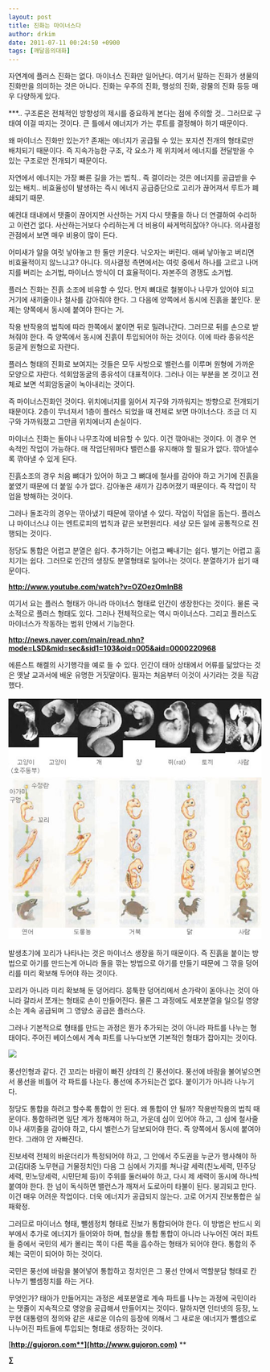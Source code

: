 ```yaml
---
layout: post
title: 진화는 마이너스다
author: drkim
date: 2011-07-11 00:24:50 +0900
tags: [깨달음의대화]
---
```

자연계에 플러스 진화는 없다. 마이너스 진화만 일어난다. 여기서 말하는 진화가 생물의 진화만을 의미하는 것은 아니다. 진화는 우주의 진화, 행성의 진화, 광물의 진화 등등 매우 다양하게 있다. 



\***.. 구조론은 전체적인 방향성의 제시를 중요하게 본다는 점에 주의할 것.. 그러므로 구태여 이걸 따지는 것이다. 큰 틀에서 에너지가 가는 루트를 결정해야 하기 때문이다.

  
왜 마이너스 진화만 있는가? 존재는 에너지가 공급될 수 있는 포지션 전개의 형태로만 배치되기 때문이다. 즉 지속가능한 구조, 각 요소가 제 위치에서 에너지를 전달받을 수 있는 구조로만 전개되기 때문이다. 

자연에서 에너지는 가장 빠른 길을 가는 법칙.. 즉 결이라는 것은 에너지를 공급받을 수 있는 배치.. 비효율성이 발생하는 즉시 에너지 공급중단으로 고리가 끊어져서 루트가 폐쇄되기 때문. 



예컨대 태내에서 탯줄이 끊어지면 사산하는 거지 다시 탯줄을 하나 더 연결하여 수리하고 이런건 없다. 사산하는거보다 수리하는게 더 비용이 싸게먹히잖아? 아니다. 의사결정 관점에서 보면 매우 비용이 많이 든다.

  


어미새가 알을 여럿 낳아놓고 한 둘만 키운다. 낙오자는 버린다. 애써 낳아놓고 버리면 비효율적이지 않느냐고? 아니다. 의사결정 측면에서는 여럿 중에서 하나를 고르고 나머지를 버리는 소거법, 마이너스 방식이 더 효율적이다. 자본주의 경쟁도 소거법.

플러스 진화는 진흙 소조에 비유할 수 있다. 먼저 뼈대로 철봉이나 나무가 있어야 되고 거기에 새끼줄이나 철사를 감아줘야 한다. 그 다음에 양쪽에서 동시에 진흙을 붙인다. 문제는 양쪽에서 동시에 붙여야 한다는 거. 

작용 반작용의 법칙에 따라 한쪽에서 붙이면 뒤로 밀려나간다. 그러므로 뒤를 손으로 받쳐줘야 한다. 즉 양쪽에서 동시에 진흙이 투입되어야 하는 것이다. 이에 따라 종유석은 둥글게 원형으로 자란다. 

플러스 형태의 진화로 보여지는 것들은 모두 사방으로 밸런스를 이루며 원형에 가까운 모양으로 자란다. 석회암동굴의 종유석이 대표적이다. 그러나 이는 부분을 본 것이고 전체로 보면 석회암동굴이 녹아내리는 것이다. 

즉 마이너스진화인 것이다. 위치에너지를 잃어서 지구와 가까워지는 방향으로 전개되기 때문이다. 2층이 무너져서 1층이 플러스 되었을 때 전체로 보면 마이너스다. 조금 더 지구와 가까워졌고 그만큼 위치에너지 손실이다. 

마이너스 진화는 돌이나 나무조각에 비유할 수 있다. 이건 깎아내는 것이다. 이 경우 연속적인 작업이 가능하다. 매 작업단위마다 밸런스를 유지해야 할 필요가 없다. 깎아낼수록 깎아낼 수 있게 된다. 

진흙소조의 경우 처음 뼈대가 있어야 하고 그 뼈대에 철사를 감아야 하고 거기에 진흙을 붙였기 때문에 더 붙일 수가 없다. 감아놓은 새끼가 감추어졌기 때문이다. 즉 작업이 작업을 방해하는 것이다. 

그러나 돌조각의 경우는 깎아냈기 때문에 깎아낼 수 있다. 작업이 작업을 돕는다. 플러스냐 마이너스냐 이는 엔트로피의 법칙과 같은 보편원리다. 세상 모든 일에 공통적으로 진행되는 것이다. 

정당도 통합은 어렵고 분열은 쉽다. 추가하기는 어렵고 빼내기는 쉽다. 벌기는 어렵고 훔치기는 쉽다. 그러므로 인간의 생장도 분열형태로 일어나는 것이다. 분열하기가 쉽기 때문이다. 



**http://www.youtube.com/watch?v=OZOezOmlnB8**

여기서 요는 플러스 형태가 아니라 마이너스 형태로 인간이 생장한다는 것이다. 물론 국소적으로 플러스 형태도 있다. 그러나 전체적으로는 역시 마이너스다. 그리고 플러스도 마이너스가 작동하는 범위 안에서 기능한다. 



**http://news.naver.com/main/read.nhn?mode=LSD&mid=sec&sid1=103&oid=005&aid=0000220968**

에른스트 해켈의 사기행각을 예로 들 수 있다. 인간이 태아 상태에서 어류를 닮았다는 것은 옛날 교과서에 배운 유명한 거짓말이다. 필자는 처음부터 이것이 사기라는 것을 직감했다. 

 ![](/files/attach/images/198/344/181/20051006_29_01.jpg)

  


  
발생초기에 꼬리가 나타나는 것은 마이너스 생장을 하기 때문이다. 즉 진흙을 붙이는 방법으로 아기를 만드는게 아니라 돌을 깎는 방법으로 아기를 만들기 때문에 그 깎을 덩어리를 미리 확보해 두어야 하는 것이다. 

꼬리가 아니라 미리 확보해 둔 덩어리다. 뭉툭한 덩어리에서 손가락이 돋아나는 것이 아니라 갈라서 쪼개는 형태로 손이 만들어진다. 물론 그 과정에도 세포분열을 일으킬 영양소는 계속 공급되며 그 영양소 공급은 플러스다. 

그러나 기본적으로 형태를 만드는 과정은 뭔가 추가되는 것이 아니라 파트를 나누는 형태이다. 주어진 베이스에서 계속 파트를 나누다보면 기본적인 형태가 잡아지는 것이다. 



 ![](/files/attach/images/198/344/181/풍선인형가조_ruddk021.jpg)  


  
풍선인형과 같다. 긴 꼬리는 바람이 빠진 상태의 긴 풍선이다. 풍선에 바람을 불어넣으면서 풍선을 비틀어 각 파트를 나눈다. 풍선에 추가되는건 없다. 붙이기가 아니라 나누기다. 

정당도 통합을 하려고 할수록 통합이 안 된다. 왜 통합이 안 될까? 작용반작용의 법칙 때문이다. 통합하려면 일단 계가 정해져야 하고, 가운데 심이 있어야 하고, 그 심에 철사줄이나 새끼줄을 감아야 하고, 다시 밸런스가 담보되어야 한다. 즉 양쪽에서 동시에 붙여야 한다. 그래야 안 자빠진다. 

진보세력 전체의 바운더리가 특정되어야 하고, 그 안에서 주도권을 누군가 행사해야 하고(김대중 노무현급 거물정치인) 다음 그 심에서 가지를 쳐나갈 세력(친노세력, 민주당세력, 민노당세력, 시민단체 등)이 주위를 둘러싸야 하고, 다시 제 세력이 동시에 하나씩 붙여야 한다. 한 넘이 독식하면 밸런스가 깨져서 도로아미 타불이 된다. 붕괴되고 만다. 이건 매우 어려운 작업이다. 더욱 에너지가 공급되지 않는다. 고로 어거지 진보통합은 실패확정. 

그러므로 마이너스 형태, 뺄셈정치 형태로 진보가 통합되어야 한다. 이 방법은 반드시 외부에서 추가로 에너지가 들어와야 하며, 협상을 통합 통합이 아니라 나누어진 여러 파트들 중에서 국민의 세가 몰리는 쪽이 다른 쪽을 흡수하는 형태가 되어야 한다. 통합의 주체는 국민이 되어야 하는 것이다. 

국민은 풍선에 바람을 불어넣어 통합하고 정치인은 그 풍선 안에서 역할분담 형태로 칸 나누기 뺄셈정치를 하는 거다. 



무엇인가? 태아가 만들어지는 과정은 세포분열로 계속 파트를 나누는 과정에 국민이라는 탯줄이 지속적으로 영양을 공급해서 만들어지는 것이다. 말하자면 인터넷의 등장, 노무현 대통령의 정의와 같은 새로운 이슈의 등장에 의해서 그 새로운 에너지가 뺄셈으로 나누어진 파트들에 투입되는 형태로 생장하는 것이다. 

  


  




[**http://gujoron.com**](http://www.gujoron.com)** 
**

**∑**